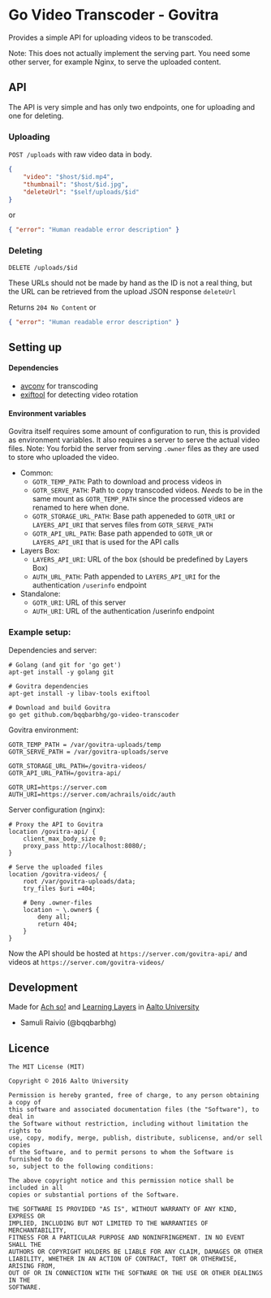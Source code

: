 Go Video Transcoder - Govitra
=============================

Provides a simple API for uploading videos to be transcoded.

Note: This does not actually implement the serving part. You need some other server, for example Nginx,
to serve the uploaded content.

## API

The API is very simple and has only two endpoints, one for uploading and one for deleting.

### Uploading

`POST /uploads` with raw video data in body.

```json
{
    "video": "$host/$id.mp4",
    "thumbnail": "$host/$id.jpg",
    "deleteUrl": "$self/uploads/$id"
}
```
or
```json
{ "error": "Human readable error description" }
```

### Deleting

`DELETE /uploads/$id`

These URLs should not be made by hand as the ID is not a real thing,
but the URL can be retrieved from the upload JSON response `deleteUrl`

Returns `204 No Content`
or
```json
{ "error": "Human readable error description" }
```

## Setting up

#### Dependencies

- [avconv](https://libav.org/avconv.html) for transcoding
- [exiftool](http://owl.phy.queensu.ca/~phil/exiftool/) for detecting video rotation

#### Environment variables

Govitra itself requires some amount of configuration to run, this is provided as environment variables.
It also requires a server to serve the actual video files. Note: You forbid the server from serving
`.owner` files as they are used to store who uploaded the video.

- Common:
    - `GOTR_TEMP_PATH`: Path to download and process videos in
    - `GOTR_SERVE_PATH`: Path to copy transcoded videos. _Needs_ to be in the same
    mount as `GOTR_TEMP_PATH` since the processed videos are renamed to here when done.
    - `GOTR_STORAGE_URL_PATH`: Base path appeneded to `GOTR_URI` or `LAYERS_API_URI`
    that serves files from `GOTR_SERVE_PATH`
    - `GOTR_API_URL_PATH`: Base path appended to `GOTR_UR` or `LAYERS_API_URI` that
    is used for the API calls
- Layers Box:
    - `LAYERS_API_URI`: URL of the box (should be predefined by Layers Box)
    - `AUTH_URL_PATH`: Path appended to `LAYERS_API_URI` for the authentication `/userinfo` endpoint
- Standalone:
    - `GOTR_URI`: URL of this server
    - `AUTH_URI`: URL of the authentication /userinfo endpoint

### Example setup:

Dependencies and server:
```
# Golang (and git for 'go get')
apt-get install -y golang git

# Govitra dependencies
apt-get install -y libav-tools exiftool

# Download and build Govitra
go get github.com/bqqbarbhg/go-video-transcoder
```

Govitra environment:
```
GOTR_TEMP_PATH = /var/govitra-uploads/temp
GOTR_SERVE_PATH = /var/govitra-uploads/serve

GOTR_STORAGE_URL_PATH=/govitra-videos/
GOTR_API_URL_PATH=/govitra-api/

GOTR_URI=https://server.com
AUTH_URI=https://server.com/achrails/oidc/auth
```

Server configuration (nginx):
```
# Proxy the API to Govitra
location /govitra-api/ {
    client_max_body_size 0;
    proxy_pass http://localhost:8080/;
}

# Serve the uploaded files
location /govitra-videos/ {
    root /var/govitra-uploads/data;
    try_files $uri =404;

    # Deny .owner-files
    location ~ \.owner$ {
        deny all;
        return 404;
    }
}
```

Now the API should be hosted at `https://server.com/govitra-api/`
and videos at `https://server.com/govitra-videos/`

## Development

Made for [Ach so!](http://achso.aalto.fi) and [Learning Layers](http://learning-layers.eu)
in [Aalto University](http://www.aalto.fi/en/)

- Samuli Raivio (@bqqbarbhg)

## Licence

```
The MIT License (MIT)

Copyright © 2016 Aalto University

Permission is hereby granted, free of charge, to any person obtaining a copy of
this software and associated documentation files (the "Software"), to deal in
the Software without restriction, including without limitation the rights to
use, copy, modify, merge, publish, distribute, sublicense, and/or sell copies
of the Software, and to permit persons to whom the Software is furnished to do
so, subject to the following conditions:

The above copyright notice and this permission notice shall be included in all
copies or substantial portions of the Software.

THE SOFTWARE IS PROVIDED "AS IS", WITHOUT WARRANTY OF ANY KIND, EXPRESS OR
IMPLIED, INCLUDING BUT NOT LIMITED TO THE WARRANTIES OF MERCHANTABILITY,
FITNESS FOR A PARTICULAR PURPOSE AND NONINFRINGEMENT. IN NO EVENT SHALL THE
AUTHORS OR COPYRIGHT HOLDERS BE LIABLE FOR ANY CLAIM, DAMAGES OR OTHER
LIABILITY, WHETHER IN AN ACTION OF CONTRACT, TORT OR OTHERWISE, ARISING FROM,
OUT OF OR IN CONNECTION WITH THE SOFTWARE OR THE USE OR OTHER DEALINGS IN THE
SOFTWARE.
```
